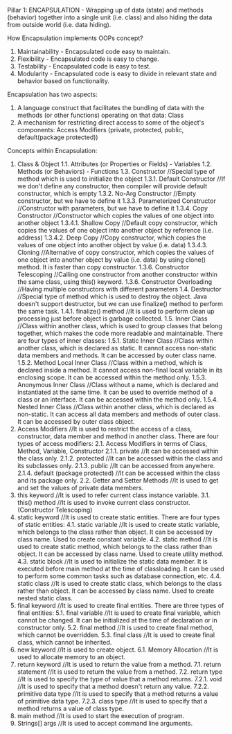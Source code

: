 Pillar 1: ENCAPSULATION -
Wrapping up of data (state) and methods (behavior) together into a single unit (i.e. class) and also hiding the data from outside world (i.e. data hiding).

How Encapsulation implements OOPs concept?
1. Maintainability - Encapsulated code easy to maintain.
2. Flexibility - Encapsulated code is easy to change.
3. Testability - Encapsulated code is easy to test.
4. Modularity - Encapsulated code is easy to divide in relevant state and behavior based on functionality.

Encapsulation has two aspects:
1. A language construct that facilitates the bundling of data with the methods (or other functions) operating on that data: Class
2. A mechanism for restricting direct access to some of the object's components: Access Modifiers (private, protected, public, default(package protected))

Concepts within Encapsulation:
1. Class & Object
    1.1. Attributes (or Properties or Fields) - Variables
    1.2. Methods (or Behaviors) - Functions
    1.3. Constructor                           //Special type of method which is used to initialize the object
        1.3.1. Default Constructor                  //If we don't define any constructor, then compiler will provide default constructor, which is empty
        1.3.2. No-Arg Constructor                   //Empty constructor, but we have to define it
        1.3.3. Parameterized Constructor            //Constructor with parameters, but we have to define it
        1.3.4. Copy Constructor                     //Constructor which copies the values of one object into another object
            1.3.4.1. Shallow Copy                       //Default copy constructor, which copies the values of one object into another object by reference (i.e. address)
            1.3.4.2. Deep Copy                          //Copy constructor, which copies the values of one object into another object by value (i.e. data)
            1.3.4.3. Cloning                            //Alternative of copy constructor, which copies the values of one object into another object by value (i.e. data) by using clone() method. It is faster than copy constructor.
        1.3.6. Constructor Telescoping                 //Calling one constructor from another constructor within the same class, using this() keyword.
        1.3.6. Constructor Overloading              //Having multiple constructors with different parameters
    1.4. Destructor                         //Special type of method which is used to destroy the object. Java doesn't support destructor, but we can use finalize() method to perform the same task.
        1.4.1. finalize() method                    //It is used to perform clean up processing just before object is garbage collected.
    1.5. Inner Class                        //Class within another class, which is used to group classes that belong together, which makes the code more readable and maintainable. There are four types of inner classes:
        1.5.1. Static Inner Class                   //Class within another class, which is declared as static. It cannot access non-static data members and methods. It can be accessed by outer class name.
        1.5.2. Method Local Inner Class             //Class within a method, which is declared inside a method. It cannot access non-final local variable in its enclosing scope. It can be accessed within the method only.
        1.5.3. Anonymous Inner Class                //Class without a name, which is declared and instantiated at the same time. It can be used to override method of a class or an interface. It can be accessed within the method only.
        1.5.4. Nested Inner Class                   //Class within another class, which is declared as non-static. It can access all data members and methods of outer class. It can be accessed by outer class object.
2. Access Modifiers                         //It is used to restrict the access of a class, constructor, data member and method in another class. There are four types of access modifiers:
    2.1. Access Modifiers in terms of Class, Method, Variable, Constructor
        2.1.1. private                          //It can be accessed within the class only.
        2.1.2. protected                        //It can be accessed within the class and its subclasses only.
        2.1.3. public                           //It can be accessed from anywhere.
        2.1.4. default (package protected)      //It can be accessed within the class and its package only.
    2.2. Getter and Setter Methods          //It is used to get and set the values of private data members.
3. this keyword                     //It is used to refer current class instance variable.
    3.1. this() method              //It is used to invoke current class constructor. (Constructor Telescoping)
4. static keyword                   //It is used to create static entities. There are four types of static entities:
    4.1. static variable                    //It is used to create static variable, which belongs to the class rather than object. It can be accessed by class name. Used to create constant variable.
    4.2. static method                      //It is used to create static method, which belongs to the class rather than object. It can be accessed by class name. Used to create utility method.
    4.3. static block                       //It is used to initialize the static data member. It is executed before main method at the time of classloading. It can be used to perform some common tasks such as database connection, etc.
    4.4. static class                       //It is used to create static class, which belongs to the class rather than object. It can be accessed by class name. Used to create nested static class.
5. final keyword                    //It is used to create final entities. There are three types of final entities:
    5.1. final variable                     //It is used to create final variable, which cannot be changed. It can be initialized at the time of declaration or in constructor only.
    5.2. final method                       //It is used to create final method, which cannot be overridden.
    5.3. final class                        //It is used to create final class, which cannot be inherited.
6. new keyword                      //It is used to create object.
    6.1. Memory Allocation                   //It is used to allocate memory to an object.
7. return keyword                   //It is used to return the value from a method.
    7.1. return statement                   //It is used to return the value from a method.
    7.2. return type                        //It is used to specify the type of value that a method returns.
        7.2.1. void                             //It is used to specify that a method doesn't return any value.
        7.2.2. primitive data type              //It is used to specify that a method returns a value of primitive data type.
        7.2.3. class type                       //It is used to specify that a method returns a value of class type.
8. main method                      //It is used to start the execution of program.
9. Strings[] args                   //It is used to accept command line arguments.